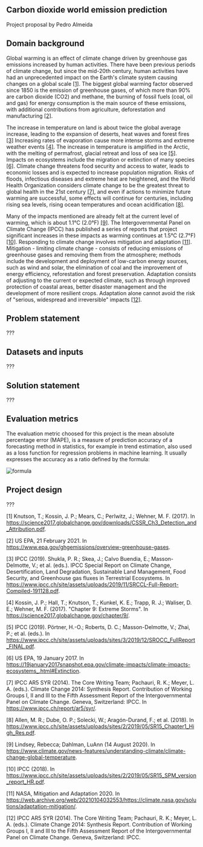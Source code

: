 ## Carbon dioxide world emission prediction

Project proposal by Pedro Almeida

## Domain background

Global warming is an effect of climate change driven by greenhouse gas emissions increased by human activities. There have been previous periods of climate change, but since the mid-20th century, human activities have had an unprecedented impact on the Earth's climate system causing changes on a global scale [[1]](#1). The biggest global warming factor observed since 1850 is the emission of greenhouse gases, of which more than 90% are carbon dioxide (CO2) and methane, the burning of fossil fuels (coal, oil and gas) for energy consumption is the main source of these emissions, with additional contributions from agriculture, deforestation and manufacturing [[2]](#2).

The increase in temperature on land is about twice the global average increase, leading to the expansion of deserts, heat waves and forest fires [[3]](#3) Increasing rates of evaporation cause more intense storms and extreme weather events [[4]](#4). The increase in temperature is amplified in the Arctic, with the melting of permafrost, glacial retreat and loss of sea ice [[5]](#5). Impacts on ecosystems include the migration or extinction of many species [[6]](#6). Climate change threatens food security and access to water, leads to economic losses and is expected to increase population migration. Risks of floods, infectious diseases and extreme heat are heightened, and the World Health Organization considers climate change to be the greatest threat to global health in the 21st century [[7]](#7), and even if actions to minimize future warming are successful, some effects will continue for centuries, including rising sea levels, rising ocean temperatures and ocean acidification [[8]](#8).

Many of the impacts mentioned are already felt at the current level of warming, which is about 1.1°C (2.0°F) [[9]](#9). The Intergovernmental Panel on Climate Change (IPCC) has published a series of reports that project significant increases in these impacts as warming continues at 1.5°C (2.7°F) [[10]](#10). Responding to climate change involves mitigation and adaptation [[11]](#11). Mitigation - limiting climate change - consists of reducing emissions of greenhouse gases and removing them from the atmosphere; methods include the development and deployment of low-carbon energy sources, such as wind and solar, the elimination of coal and the improvement of energy efficiency, reforestation and forest preservation. Adaptation consists of adjusting to the current or expected climate, such as through improved protection of coastal areas, better disaster management and the development of more resilient crops. Adaptation alone cannot avoid the risk of "serious, widespread and irreversible" impacts [[12]](#12).

## Problem statement

???

## Datasets and inputs

???

## Solution statement

???

## Evaluation metrics

The evaluation metric choosed for this project is the mean absolute percentage error (MAPE), is a measure of prediction accuracy of a forecasting method in statistics, for example in trend estimation, also used as a loss function for regression problems in machine learning. It usually expresses the accuracy as a ratio defined by the formula:

![formula](https://latex.codecogs.com/gif.latex?\LARGE&space;MAPE=\frac{1}{n}\sum_{t=1}^{n}&space;\frac{\left&space;|\widehat{y}_{t}-y_{t}&space;\right&space;|}{y_t})

## Project design

???

<a id="1">[1]</a> Knutson, T.; Kossin, J. P.; Mears, C.; Perlwitz, J.; Wehner, M. F. (2017). In https://science2017.globalchange.gov/downloads/CSSR_Ch3_Detection_and_Attribution.pdf. 

<a id="2">[2]</a> US EPA, 21 February 2021. In https://www.epa.gov/ghgemissions/overview-greenhouse-gases.

<a id="3">[3]</a> IPCC (2019). Shukla, P. R.; Skea, J.; Calvo Buendia, E.; Masson-Delmotte, V.; et al. (eds.). IPCC Special Report on Climate Change, Desertification, Land Degradation, Sustainable Land Management, Food Security, and Greenhouse gas fluxes in Terrestrial Ecosystems. In https://www.ipcc.ch/site/assets/uploads/2019/11/SRCCL-Full-Report-Compiled-191128.pdf.

<a id="4">[4]</a> Kossin, J. P.; Hall, T.; Knutson, T.; Kunkel, K. E.; Trapp, R. J.; Waliser, D. E.; Wehner, M. F. (2017). "Chapter 9: Extreme Storms". In https://science2017.globalchange.gov/chapter/9/. 

<a id="5">[5]</a> IPCC (2019). Pörtner, H.-O.; Roberts, D. C.; Masson-Delmotte, V.; Zhai, P.; et al. (eds.). In https://www.ipcc.ch/site/assets/uploads/sites/3/2019/12/SROCC_FullReport_FINAL.pdf.

<a id="6">[6]</a> US EPA, 19 January 2017. In https://19january2017snapshot.epa.gov/climate-impacts/climate-impacts-ecosystems_.html#Extinction.

<a id="7">[7]</a> IPCC AR5 SYR (2014). The Core Writing Team; Pachauri, R. K.; Meyer, L. A. (eds.). Climate Change 2014: Synthesis Report. Contribution of Working Groups I, II and III to the Fifth Assessment Report of the Intergovernmental Panel on Climate Change. Geneva, Switzerland: IPCC. In https://www.ipcc.ch/report/ar5/syr/.

<a id="8">[8]</a> Allen, M. R.; Dube, O. P.; Solecki, W.; Aragón-Durand, F.; et al. (2018). In https://www.ipcc.ch/site/assets/uploads/sites/2/2019/05/SR15_Chapter1_High_Res.pdf. 

<a id="9">[9]</a> Lindsey, Rebecca; Dahlman, LuAnn (14 August 2020). In https://www.climate.gov/news-features/understanding-climate/climate-change-global-temperature.

<a id="10">[10]</a> IPCC (2018). In https://www.ipcc.ch/site/assets/uploads/sites/2/2019/05/SR15_SPM_version_report_HR.pdf.

<a id="11">[11]</a> NASA, Mitigation and Adaptation 2020. In https://web.archive.org/web/20210104032553/https://climate.nasa.gov/solutions/adaptation-mitigation/.

<a id="12">[12]</a> IPCC AR5 SYR (2014). The Core Writing Team; Pachauri, R. K.; Meyer, L. A. (eds.). Climate Change 2014: Synthesis Report. Contribution of Working Groups I, II and III to the Fifth Assessment Report of the Intergovernmental Panel on Climate Change. Geneva, Switzerland: IPCC.
